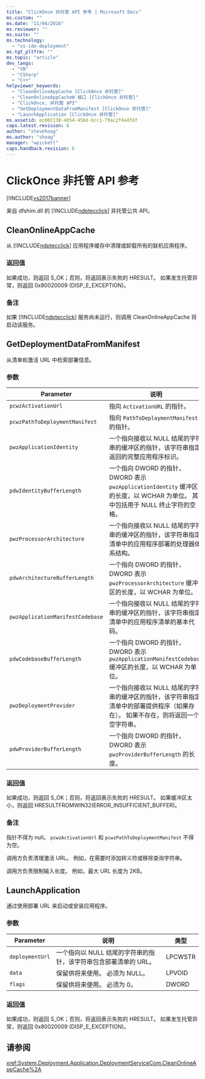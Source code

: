 ```yaml
---
title: "ClickOnce 非托管 API 参考 | Microsoft Docs"
ms.custom: ""
ms.date: "11/04/2016"
ms.reviewer: ""
ms.suite: ""
ms.technology: 
  - "vs-ide-deployment"
ms.tgt_pltfrm: ""
ms.topic: "article"
dev_langs: 
  - "VB"
  - "CSharp"
  - "C++"
helpviewer_keywords: 
  - "CleanOnlineAppCache [ClickOnce 非托管]"
  - "CleanOnlineAppCacheW 接口 [ClickOnce 非托管]"
  - "ClickOnce, 非托管 API"
  - "GetDeploymentDataFromManifest [ClickOnce 非托管]"
  - "LaunchApplication [ClickOnce 非托管]"
ms.assetid: ec002138-4054-456d-bcc1-79ac2f4a4fd7
caps.latest.revision: 6
author: "stevehoag"
ms.author: "shoag"
manager: "wpickett"
caps.handback.revision: 6
---
```

# ClickOnce 非托管 API 参考
[!INCLUDE[vs2017banner](../code-quality/includes/vs2017banner.md)]

来自 dfshim.dll 的 [!INCLUDE[ndptecclick](../deployment/includes/ndptecclick_md.md)] 非托管公共 API。  
  
## CleanOnlineAppCache  
 从 [!INCLUDE[ndptecclick](../deployment/includes/ndptecclick_md.md)] 应用程序缓存中清理或卸载所有的联机应用程序。  
  
### 返回值  
 如果成功，则返回 S\_OK；否则，将返回表示失败的 HRESULT。  如果发生托管异常，则返回 0x80020009 \(DISP\_E\_EXCEPTION\)。  
  
### 备注  
 如果 [!INCLUDE[ndptecclick](../deployment/includes/ndptecclick_md.md)] 服务尚未运行，则调用 CleanOnlineAppCache 将启动该服务。  
  
## GetDeploymentDataFromManifest  
 从清单和激活 URL 中检索部署信息。  
  
### 参数  
  
|Parameter|说明|类型|  
|---------------|--------|--------|  
|`pcwzActivationUrl`|指向 `ActivationURL` 的指针。|LPCWSTR|  
|`pcwzPathToDeploymentManifest`|指向 `PathToDeploymentManifest` 的指针。|LPCWSTR|  
|`pwzApplicationIdentity`|一个指向接收以 NULL 结尾的字符串的缓冲区的指针，该字符串指定返回的完整应用程序标识。|LPWSTR|  
|`pdwIdentityBufferLength`|一个指向 DWORD 的指针，DWORD 表示 `pwzApplicationIdentity` 缓冲区的长度，以 WCHAR 为单位。  其中包括用于 NULL 终止字符的空格。|LPDWORD|  
|`pwzProcessorArchitecture`|一个指向接收以 NULL 结尾的字符串的缓冲区的指针，该字符串指定清单中的应用程序部署的处理器体系结构。|LPWSTR|  
|`pdwArchitectureBufferLength`|一个指向 DWORD 的指针，DWORD 表示 `pwzProcessorArchitecture` 缓冲区的长度，以 WCHAR 为单位。|LPDWORD|  
|`pwzApplicationManifestCodebase`|一个指向接收以 NULL 结尾的字符串的缓冲区的指针，该字符串指定清单中的应用程序清单的基本代码。|LPWSTR|  
|`pdwCodebaseBufferLength`|一个指向 DWORD 的指针，DWORD 表示 `pwzApplicationManifestCodebase` 缓冲区的长度，以 WCHAR 为单位。|LPDWORD|  
|`pwzDeploymentProvider`|一个指向接收以 NULL 结尾的字符串的缓冲区的指针，该字符串指定清单中的部署提供程序（如果存在）。  如果不存在，则将返回一个空字符串。|LPWSTR|  
|`pdwProviderBufferLength`|一个指向 DWORD 的指针，DWORD 表示 `pwzProviderBufferLength` 的长度。|LPDWORD|  
  
### 返回值  
 如果成功，则返回 S\_OK；否则，将返回表示失败的 HRESULT。  如果缓冲区太小，则返回 HRESULTFROMWIN32\(ERROR\_INSUFFICIENT\_BUFFER\)。  
  
### 备注  
 指针不得为 null。  `pcwzActivationUrl` 和 `pcwzPathToDeploymentManifest` 不得为空。  
  
 调用方负责清理激活 URL。  例如，在需要时添加转义符或移除查询字符串。  
  
 调用方负责限制输入长度。  例如，最大 URL 长度为 2KB。  
  
## LaunchApplication  
 通过使用部署 URL 来启动或安装应用程序。  
  
### 参数  
  
|Parameter|说明|类型|  
|---------------|--------|--------|  
|`deploymentUrl`|一个指向以 NULL 结尾的字符串的指针，该字符串包含部署清单的 URL。|LPCWSTR|  
|`data`|保留供将来使用。  必须为 NULL。|LPVOID|  
|`flags`|保留供将来使用。  必须为 0。|DWORD|  
  
### 返回值  
 如果成功，则返回 S\_OK；否则，将返回表示失败的 HRESULT。  如果发生托管异常，则返回 0x80020009 \(DISP\_E\_EXCEPTION\)。  
  
## 请参阅  
 <xref:System.Deployment.Application.DeploymentServiceCom.CleanOnlineAppCache%2A>